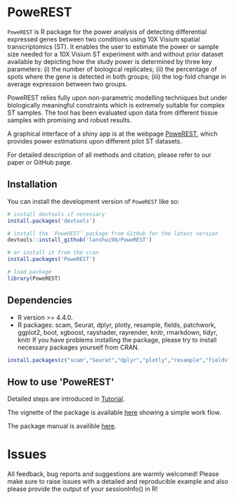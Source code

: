 
# PoweREST

<!-- badges: start -->
<!-- badges: end -->

`PoweREST` is R package for the power analysis of detecting differential expressed genes between two conditions using 10X Visium spatial transcriptomics (ST). It enables the user to estimate the power or sample size needed for a 10X Visium ST experiment with and without prior dataset available by depicting how the study power is determined by three key parameters: 
(i) the number of biological replicates; 
(ii) the percentage of spots where the gene is detected in both groups; 
(iii) the log-fold change in average expression between two groups. 

PoweREST relies fully upon non-parametric modelling techniques but under biologically meaningful constraints which is extremely suitable for complex ST samples. The tool has been evaluated upon data from different tissue samples with promising and robust results.

A graphical interface of a shiny app is at the webpage [PoweREST](https://lanshui.shinyapps.io/PoweREST/), which provides power estimations upon different pilot ST datasets.

For detailed description of all methods and citation, please refer to our paper or GitHub page.

## Installation

You can install the development version of `PoweREST` like so:

``` r
# install devtools if necessary
install.packages('devtools')

# install the `PoweREST` package from GitHub for the latest version
devtools::install_github('lanshui98/PoweREST')

# or install it from the cran
install.packages('PoweREST')

# load package
library(PoweREST)
```

## Dependencies
* R version >= 4.4.0.
* R packages: scam, Seurat, dplyr, plotly, resample, fields, patchwork, ggplot2, boot, xgboost, rayshader, rayrender, knitr, rmarkdown, tidyr, knitr
If you have problems installing the package, please try to install necessary packages yourself from CRAN.
``` r
install.packages(c("scam","Seurat","dplyr","plotly","resample","fields","patchwork","ggplot2","boot","xgboost","rayshader", "rayrender","knitr","rmarkdown","tidyr","knitr"))
```

## How to use 'PoweREST'
Detailed steps are introduced in [Tutorial](https://lanshui98.github.io/powerest_tutorial/).

The vignette of the package is available [here](doc/PoweREST.html) showing a simple work flow.

The package manual is availible [here](PoweREST.Rcheck/PoweREST-manual.pdf).

# Issues
All feedback, bug reports and suggestions are warmly welcomed! Please make sure to raise issues with a detailed and reproducible example and also please provide the output of your sessionInfo() in R! 

